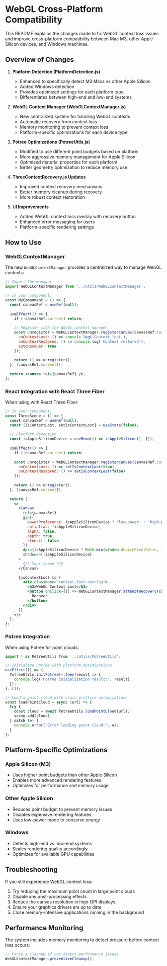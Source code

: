 # WebGL Cross-Platform Compatibility 

This README explains the changes made to fix WebGL context loss issues and improve cross-platform compatibility between Mac M3, other Apple Silicon devices, and Windows machines.

## Overview of Changes

1. **Platform Detection (PlatformDetection.js)**
   - Enhanced to specifically detect M3 Macs vs other Apple Silicon
   - Added Windows detection
   - Provides optimized settings for each platform type
   - Differentiates between high-end and low-end systems

2. **WebGL Context Manager (WebGLContextManager.js)** 
   - New centralized system for handling WebGL contexts
   - Automatic recovery from context loss
   - Memory monitoring to prevent context loss
   - Platform-specific optimizations for each device type

3. **Potree Optimizations (PotreeUtils.js)**
   - Modified to use different point budgets based on platform
   - More aggressive memory management for Apple Silicon
   - Optimized material properties for each platform
   - Better geometry optimization to reduce memory use

4. **ThreeContextRecovery.js Updates**
   - Improved context recovery mechanisms
   - Better memory cleanup during recovery
   - More robust context restoration

5. **UI Improvements**
   - Added WebGL context loss overlay with recovery button
   - Enhanced error messaging for users
   - Platform-specific rendering settings

## How to Use

### WebGLContextManager

The new `WebGLContextManager` provides a centralized way to manage WebGL contexts:

```jsx
// Import the manager
import WebGLContextManager from '../utils/WebGLContextManager';

// In your component:
const MyComponent = () => {
  const canvasRef = useRef(null);
  
  useEffect(() => {
    if (!canvasRef.current) return;
    
    // Register with the WebGL context manager
    const unregister = WebGLContextManager.registerCanvas(canvasRef.current, {
      onContextLost: () => console.log('Context lost'),
      onContextRestored: () => console.log('Context restored'),
      autoRecover: true
    });
    
    return () => unregister();
  }, [canvasRef.current]);
  
  return <canvas ref={canvasRef} />;
};
```

### React Integration with React Three Fiber

When using with React Three Fiber:

```jsx
// In your component:
const ThreeScene = () => {
  const canvasRef = useRef(null);
  const [isContextLost, setIsContextLost] = useState(false);
  
  // Platform detection
  const isAppleSiliconDevice = useMemo(() => isAppleSilicon(), []);
  
  useEffect(() => {
    if (!canvasRef.current) return;
    
    const unregister = WebGLContextManager.registerCanvas(canvasRef.current, {
      onContextLost: () => setIsContextLost(true),
      onContextRestored: () => setIsContextLost(false)
    });
    
    return () => unregister();
  }, [canvasRef.current]);
  
  return (
    <>
      <Canvas
        ref={canvasRef}
        gl={{
          powerPreference: isAppleSiliconDevice ? 'low-power' : 'high-performance',
          antialias: !isAppleSiliconDevice,
          alpha: false,
          depth: true,
          stencil: false
        }}
        dpr={isAppleSiliconDevice ? Math.min(window.devicePixelRatio, 1.0) : window.devicePixelRatio}
        shadows={!isAppleSiliconDevice}
      >
        {/* Your scene */}
      </Canvas>
      
      {isContextLost && (
        <div className="context-lost-overlay">
          <h3>WebGL Context Lost</h3>
          <button onClick={() => WebGLContextManager.attemptRecovery(canvasRef.current.id)}>
            Recover
          </button>
        </div>
      )}
    </>
  );
};
```

### Potree Integration

When using Potree for point clouds:

```jsx
import * as PotreeUtils from '../utils/PotreeUtils';

// Initialize Potree with platform optimizations
useEffect(() => {
  PotreeUtils.initPotree().then(result => {
    console.log('Potree initialization result:', result);
  });
}, []);

// Load a point cloud with cross-platform optimizations
const loadPointCloud = async (url) => {
  try {
    const cloud = await PotreeUtils.loadPointCloud(url);
    scene.add(cloud);
  } catch (e) {
    console.error('Error loading point cloud:', e);
  }
};
```

## Platform-Specific Optimizations

### Apple Silicon (M3)
- Uses higher point budgets than other Apple Silicon
- Enables more advanced rendering features
- Optimizes for performance and memory usage

### Other Apple Silicon
- Reduces point budget to prevent memory issues
- Disables expensive rendering features
- Uses low-power mode to conserve energy

### Windows
- Detects high-end vs. low-end systems
- Scales rendering quality accordingly
- Optimizes for available GPU capabilities

## Troubleshooting

If you still experience WebGL context loss:

1. Try reducing the maximum point count in large point clouds
2. Disable any post-processing effects
3. Reduce the canvas resolution in high-DPI displays
4. Ensure your graphics drivers are up to date
5. Close memory-intensive applications running in the background

## Performance Monitoring

The system includes memory monitoring to detect pressure before context loss occurs:

```jsx
// Force a cleanup if you detect performance issues
WebGLContextManager.preventiveCleanup();
``` 